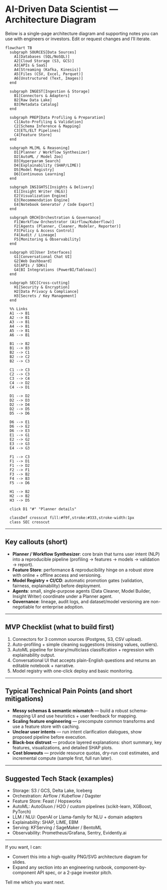 # AI-Driven Data Scientist — Architecture Diagram

Below is a single-page architecture diagram and supporting notes you can use with engineers or investors. Edit or request changes and I’ll iterate.

```mermaid
flowchart TB
  subgraph SOURCES[Data Sources]
    A1[Databases (SQL/NoSQL)]
    A2[Cloud Storage (S3, GCS)]
    A3[APIs & SaaS]
    A4[Streaming (Kafka, Kinesis)]
    A5[Files (CSV, Excel, Parquet)]
    A6[Unstructured (Text, Images)]
  end

  subgraph INGEST[Ingestion & Storage]
    B1[Connectors & Adapters]
    B2[Raw Data Lake]
    B3[Metadata Catalog]
  end

  subgraph PREP[Data Profiling & Preparation]
    C1[Auto-Profiling & Validation]
    C2[Schema Inference & Mapping]
    C3[ETL/ELT Pipelines]
    C4[Feature Store]
  end

  subgraph ML[ML & Reasoning]
    D1[Planner / Workflow Synthesizer]
    D2[AutoML / Model Zoo]
    D3[Hyperparam Search]
    D4[Explainability (SHAP/LIME)]
    D5[Model Registry]
    D6[Continuous Learning]
  end

  subgraph INSIGHTS[Insights & Delivery]
    E1[Insight Writer (NLG)]
    E2[Visualization Engine]
    E3[Recommendation Engine]
    E4[Notebook Generator / Code Export]
  end

  subgraph ORCH[Orchestration & Governance]
    F1[Workflow Orchestrator (Airflow/Kuberflow)]
    F2[Agents (Planner, Cleaner, Modeler, Reporter)]
    F3[Policy & Access Control]
    F4[Audit / Lineage]
    F5[Monitoring & Observability]
  end

  subgraph UI[User Interfaces]
    G1[Conversational Chat UI]
    G2[Web Dashboard]
    G3[APIs / SDKs]
    G4[BI Integrations (PowerBI/Tableau)]
  end

  subgraph SEC[Cross-cutting]
    H1[Security & Encryption]
    H2[Data Privacy & Compliance]
    H3[Secrets / Key Management]
  end

  %% Links
  A1 --> B1
  A2 --> B1
  A3 --> B1
  A4 --> B1
  A5 --> B1
  A6 --> B1

  B1 --> B2
  B1 --> B3
  B2 --> C1
  B2 --> C2
  B2 --> C3

  C1 --> C3
  C2 --> C3
  C3 --> C4
  C4 --> D2
  C4 --> D1

  D1 --> D2
  D2 --> D3
  D2 --> D4
  D2 --> D5
  D5 --> D6

  D6 --> E1
  D6 --> E2
  D6 --> E3
  E1 --> G1
  E2 --> G2
  E3 --> G3
  E4 --> G3

  F1 --> C3
  F1 --> D1
  F1 --> D2
  F2 --> F1
  F3 --> B2
  F4 --> B3
  F5 --> D6

  H1 --> B2
  H2 --> B2
  H3 --> D5

  click D1 "#" "Planner details"

  classDef crosscut fill:#f9f,stroke:#333,stroke-width:1px
  class SEC crosscut
```

---

## Key callouts (short)
- **Planner / Workflow Synthesizer**: core brain that turns user intent (NLP) into a reproducible pipeline (profiling → features → models → validation → report).
- **Feature Store**: performance & reproducibility hinge on a robust store with online + offline access and versioning.
- **Model Registry + CI/CD**: automatic promotion gates (validation, fairness, explainability) before deployment.
- **Agents**: small, single-purpose agents (Data Cleaner, Model Builder, Insight Writer) coordinate under a Planner agent.
- **Governance**: lineage, audit logs, and dataset/model versioning are non-negotiable for enterprise adoption.

---

## MVP Checklist (what to build first)
1. Connectors for 3 common sources (Postgres, S3, CSV upload).
2. Auto-profiling + simple cleaning suggestions (missing values, outliers).
3. AutoML pipeline for binary/multiclass classification + regression with explainability output.
4. Conversational UI that accepts plain-English questions and returns an editable notebook + narrative.
5. Model registry with one-click deploy and basic monitoring.

---

## Typical Technical Pain Points (and short mitigations)
- **Messy schemas & semantic mismatch** — build a robust schema-mapping UI and use heuristics + user feedback for mapping.
- **Scaling feature engineering** — precompute common transforms and use a feature store with caching.
- **Unclear user intents** — run intent clarification dialogues, show proposed pipeline before execution.
- **Black-box distrust** — produce layered explanations: short summary, key features, visualizations, and detailed SHAP plots.
- **Cost blowouts** — provide resource quotas, dry-run cost estimates, and incremental compute (sample first, full run later).

---

## Suggested Tech Stack (examples)
- Storage: S3 / GCS, Delta Lake, Iceberg
- Orchestration: Airflow / Kubeflow / Dagster
- Feature Store: Feast / Hopsworks
- AutoML: AutoGluon / H2O / custom pipelines (scikit-learn, XGBoost, PyTorch)
- LLM / NLU: OpenAI or Llama-family for NLU + domain adapters
- Explainability: SHAP, LIME, EBM
- Serving: KFServing / SageMaker / BentoML
- Observability: Prometheus/Grafana, Sentry, Evidently.ai

---

If you want, I can:
- Convert this into a high-quality PNG/SVG architecture diagram for slides.
- Expand any section into an engineering runbook, component-by-component API spec, or a 2-page investor pitch.

Tell me which you want next.

